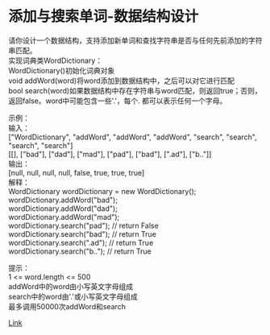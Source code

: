 <h1>添加与搜索单词-数据结构设计</h1>

请你设计一个数据结构，支持添加新单词和查找字符串是否与任何先前添加的字符串匹配。</br>
实现词典类WordDictionary：</br>
WordDictionary()初始化词典对象</br>
void addWord(word)将word添加到数据结构中，之后可以对它进行匹配</br>
bool search(word)如果数据结构中存在字符串与word匹配，则返回true；否则，返回false。word中可能包含一些'.'，每个. 都可以表示任何一个字母。</br>

示例：<br>
输入：<br>
["WordDictionary", "addWord", "addWord", "addWord", "search", "search", "search", "search"]<br>
[[], ["bad"], ["dad"], ["mad"], ["pad"], ["bad"], [".ad"], ["b.."]]<br>
输出：<br>
[null, null, null, null, false, true, true, true]<br>
解释：<br>
WordDictionary wordDictionary = new WordDictionary();<br>
wordDictionary.addWord("bad");<br>
wordDictionary.addWord("dad");<br>
wordDictionary.addWord("mad");<br>
wordDictionary.search("pad"); // return False<br>
wordDictionary.search("bad"); // return True<br>
wordDictionary.search(".ad"); // return True<br>
wordDictionary.search("b.."); // return True<br>

提示：<br>
1 <= word.length <= 500<br>
addWord中的word由小写英文字母组成<br>
search中的word由'.'或小写英文字母组成<br>
最多调用50000次addWord和search<br>

[Link](https://leetcode-cn.com/problems/design-add-and-search-words-data-structure/)